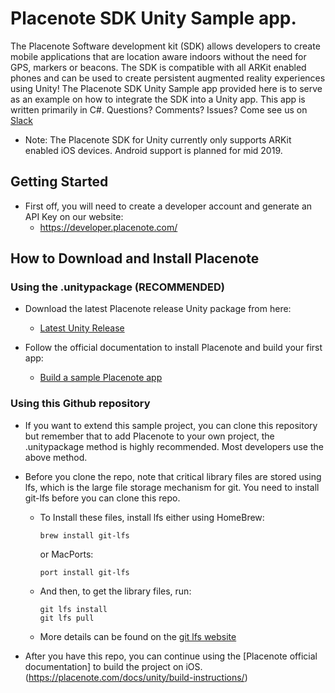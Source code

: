 # Placenote SDK Unity Sample app.
The Placenote Software development kit (SDK) allows developers to create mobile applications that are location aware indoors without the need for GPS, markers or beacons. The SDK is compatible with all ARKit enabled phones and can be used to create persistent augmented reality experiences using Unity!
The Placenote SDK Unity Sample app provided here is to serve as an example on how to integrate the SDK into a Unity app. This app is written primarily in C#. Questions? Comments? Issues? Come see us on [Slack](https://placenote.com/slack)

* Note: The Placenote SDK for Unity currently only supports ARKit enabled iOS devices. Android support is planned for mid 2019.

## Getting Started

* First off, you will need to create a developer account and generate an API Key on our website:
  * https://developer.placenote.com/

## How to Download and Install Placenote

### Using the .unitypackage (RECOMMENDED)
* Download the latest Placenote release Unity package from here:
  * [Latest Unity Release](https://github.com/Placenote/PlacenoteSDK-Unity/releases/latest)

* Follow the official documentation to install Placenote and build your first app:
  * [Build a sample Placenote app](https://placenote.com/docs/unity/build-sample-app/)

### Using this Github repository
* If you want to extend this sample project, you can clone this repository but remember that to add Placenote to your own project, the .unitypackage method is highly recommended. Most developers use the above method.

* Before you clone the repo, note that critical library files are stored using lfs, which is the large file storage mechanism for git. You need to install git-lfs before you can clone this repo.
  * To Install these files, install lfs either using HomeBrew:

     ```Shell Session
     brew install git-lfs
     ```

      or MacPorts:
      ```Shell Session
      port install git-lfs
      ```

  * And then, to get the library files, run:
     ```Shell Session
     git lfs install
     git lfs pull
     ```
  * More details can be found on the [git lfs website](https://git-lfs.github.com/)

* After you have this repo, you can continue using the [Placenote official documentation] to build the project on iOS. (https://placenote.com/docs/unity/build-instructions/)
